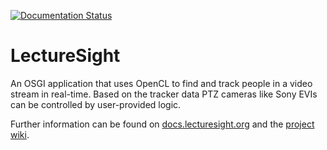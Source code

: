 [![Documentation Status](https://readthedocs.org/projects/lecturesight/badge/?version=latest)](http://lecturesight.readthedocs.io/en/latest/?badge=latest)

LectureSight
============

An OSGI application that uses OpenCL to find and track people in a video stream in real-time. Based on the tracker data PTZ cameras like Sony EVIs can be controlled by user-provided logic.

Further information can be found on [docs.lecturesight.org](http://docs.lecturesight.org) and the [project wiki](http://www.lecturesight.org).
